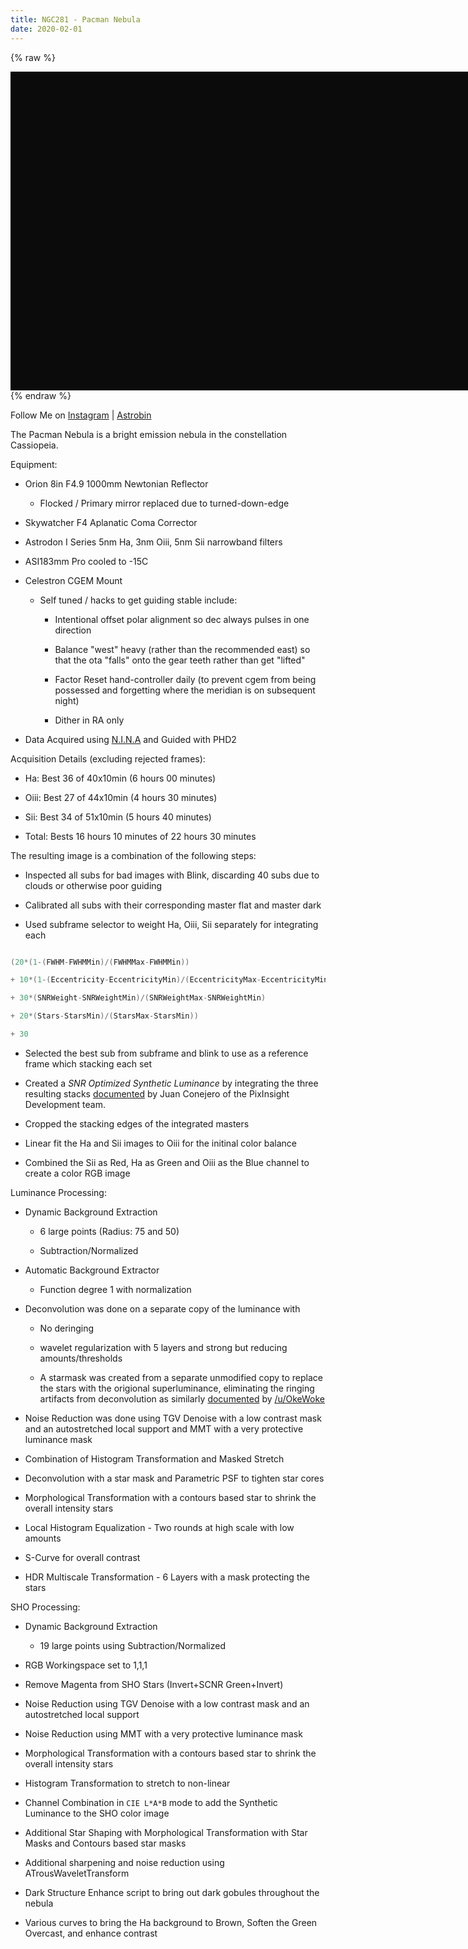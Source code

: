 ```yaml
---
title: NGC281 - Pacman Nebula
date: 2020-02-01
---
```


{% raw %}
<div id="openseadragon1" style="width:800px; height:510px; background-color:#0C0B0C"></div>
<script src="/openseadragon/openseadragon.min.js"></script>
<script type="text/javascript">
    var viewer = OpenSeadragon({
        id: "openseadragon1",
        prefixUrl: "/openseadragon/images/",
        showNavigationControl:false
    });
    viewer.addTiledImage({
        tileSource: '/eigenVector.Pacman.xml',
        index:0
    });
</script>
{% endraw %}

Follow Me on [Instagram](
https://www.instagram.com/jonathanmaccollum/) | [Astrobin](https://www.astrobin.com/users/eigenVector/)

The Pacman Nebula is a bright emission nebula in the constellation Cassiopeia. 

Equipment:

* Orion 8in F4.9 1000mm Newtonian Reflector

   * Flocked / Primary mirror replaced due to turned-down-edge

* Skywatcher F4 Aplanatic Coma Corrector

* Astrodon I Series 5nm Ha, 3nm Oiii, 5nm Sii narrowband filters

* ASI183mm Pro cooled to -15C

* Celestron CGEM Mount

   * Self tuned / hacks to get guiding stable include:

      * Intentional offset polar alignment so dec always pulses in one direction

      * Balance "west" heavy (rather than the recommended east) so that the ota "falls" onto the gear teeth rather than get "lifted"

      * Factor Reset hand-controller daily (to prevent cgem from being possessed and forgetting where the meridian is on subsequent night)

      * Dither in RA only

* Data Acquired using [N.I.N.A](https://nighttime-imaging.eu) and Guided with PHD2


Acquisition Details (excluding rejected frames):

* Ha:   Best 36 of 40x10min (6 hours 00 minutes)

* Oiii: Best 27 of 44x10min (4 hours 30 minutes)

* Sii:  Best 34 of 51x10min (5 hours 40 minutes)

* Total: Bests 16 hours 10 minutes of 22 hours 30 minutes

The resulting image is a combination of the following steps:


* Inspected all subs for bad images with Blink, discarding 40 subs due to clouds or otherwise poor guiding

* Calibrated all subs with their corresponding master flat and master dark

* Used subframe selector to weight Ha, Oiii, Sii separately for integrating each

```C

(20*(1-(FWHM-FWHMMin)/(FWHMMax-FWHMMin))

+ 10*(1-(Eccentricity-EccentricityMin)/(EccentricityMax-EccentricityMin))

+ 30*(SNRWeight-SNRWeightMin)/(SNRWeightMax-SNRWeightMin)

+ 20*(Stars-StarsMin)/(StarsMax-StarsMin))

+ 30

```

* Selected the best sub from subframe and blink to use as a reference frame which stacking each set

* Created a *SNR Optimized Synthetic Luminance* by integrating the three resulting stacks [documented](https://pixinsight.com/forum/index.php?topic=6042.15) by Juan Conejero of the PixInsight Development team.

* Cropped the stacking edges of the integrated masters

* Linear fit the Ha and Sii images to Oiii for the initinal color balance

* Combined the Sii as Red, Ha as Green and Oiii as the Blue channel to create a color RGB image


Luminance Processing:

* Dynamic Background Extraction

   * 6 large points (Radius: 75 and 50)

   * Subtraction/Normalized

* Automatic Background Extractor

   * Function degree 1 with normalization

* Deconvolution was done on a separate copy of the luminance with

    * No deringing

    * wavelet regularization with 5 layers and strong but reducing amounts/thresholds

    * A starmask was created from a separate unmodified copy to replace the stars with the origional superluminance, eliminating the ringing artifacts from deconvolution as similarly [documented](https://www.youtube.com/watch?v=R4bK_InTGWI)  by [/u/OkeWoke](https://www.reddit.com/user/OkeWoke/)

* Noise Reduction was done using TGV Denoise with a low contrast mask and an autostretched local support and MMT with a very protective luminance mask

* Combination of Histogram Transformation and Masked Stretch

* Deconvolution with a star mask and Parametric PSF to tighten star cores

* Morphological Transformation with a contours based star to shrink the overall intensity stars

* Local Histogram Equalization - Two rounds at high scale with low amounts

* S-Curve for overall contrast

* HDR Multiscale Transformation - 6 Layers with a mask protecting the stars





SHO Processing:

* Dynamic Background Extraction

   * 19 large points using Subtraction/Normalized

* RGB Workingspace set to 1,1,1

* Remove Magenta from SHO Stars (Invert+SCNR Green+Invert)

* Noise Reduction using TGV Denoise with a low contrast mask and an autostretched local support

* Noise Reduction using MMT with a very protective luminance mask

* Morphological Transformation with a contours based star to shrink the overall intensity stars

* Histogram Transformation to stretch to non-linear

* Channel Combination in ``CIE L*A*B`` mode to add the Synthetic Luminance to the SHO color image

* Additional Star Shaping with Morphological Transformation with Star Masks and Contours based star masks

* Additional sharpening and noise reduction using ATrousWaveletTransform

* Dark Structure Enhance script to bring out dark gobules throughout the nebula

* Various curves to bring the Ha background to Brown, Soften the Green Overcast, and enhance contrast

